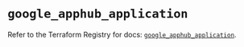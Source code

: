 # `google_apphub_application`

Refer to the Terraform Registry for docs: [`google_apphub_application`](https://registry.terraform.io/providers/hashicorp/google/6.11.1/docs/resources/apphub_application).
